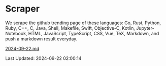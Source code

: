 # Scraper

We scrape the github trending page of these languages: Go, Rust, Python, Ruby, C++, C, Java, Shell, Makefile, Swift, Objective-C, Kotlin, Jupyter-Notebook, HTML, JavaScript, TypeScript, CSS, Vue, TeX, Markdown, and push a markdown result everyday.

[2024-09-22.md](https://github.com/cumthxy/github-trending-backup/blob/master/2024-09-22.md)

Last Updated: 2024-09-22 02:00:14